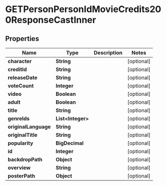 

# GETPersonPersonIdMovieCredits200ResponseCastInner


## Properties

| Name | Type | Description | Notes |
|------------ | ------------- | ------------- | -------------|
|**character** | **String** |  |  [optional] |
|**creditId** | **String** |  |  [optional] |
|**releaseDate** | **String** |  |  [optional] |
|**voteCount** | **Integer** |  |  [optional] |
|**video** | **Boolean** |  |  [optional] |
|**adult** | **Boolean** |  |  [optional] |
|**title** | **String** |  |  [optional] |
|**genreIds** | **List&lt;Integer&gt;** |  |  [optional] |
|**originalLanguage** | **String** |  |  [optional] |
|**originalTitle** | **String** |  |  [optional] |
|**popularity** | **BigDecimal** |  |  [optional] |
|**id** | **Integer** |  |  [optional] |
|**backdropPath** | **Object** |  |  [optional] |
|**overview** | **String** |  |  [optional] |
|**posterPath** | **Object** |  |  [optional] |



